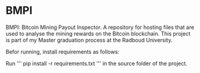 # BMPI
BMPI: Bitcoin Mining Payout Inspector. A repository for hosting files that are used to analyse the mining rewards on the Bitcoin blockchain. This project is part of my Master graduation process at the Radboud University.


Befor running, install requirements as follows:

Run ''' pip install -r requirements.txt ''' in the source folder of the project.